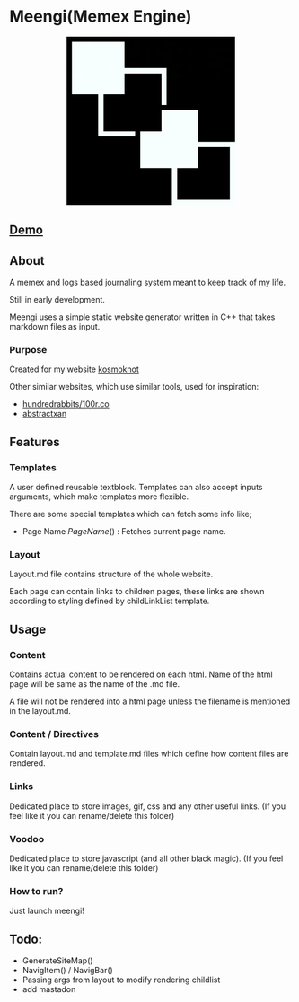 # Meengi(Memex Engine)

<p align="center">
<img src="/links/images/meengi.png" alt="drawing" style="" width="300"/>
</p>

## [Demo](https://meengi.netlify.app/site/index.html)

## About
A memex and logs based journaling system meant to keep track of my life.

Still in early development.

Meengi uses a simple static website generator written in C++ that takes markdown files as input.


### Purpose
Created for my website [kosmoknot](https://kosmoknot.netlify.app/)

Other similar websites, which use similar tools, used for inspiration:
- [hundredrabbits/100r.co](https://github.com/hundredrabbits/100r.co)
- [abstractxan](https://abstractxan.xyz)

## Features

### Templates
A user defined reusable textblock. Templates can also accept inputs arguments, which make templates more flexible.

There are some special templates which can fetch some info like;

- Page Name $PageName()$ : Fetches current page name.

### Layout
Layout.md file contains structure of the whole website.

Each page can contain links to children pages, these links are shown according to styling defined by childLinkList template.

## Usage
### Content
Contains actual content to be rendered on each html. Name of the html page will be same as the name of the .md file.

A file will not be rendered into a html page unless the filename is mentioned in the layout.md.

### Content / Directives
Contain layout.md and template.md files which define how content files are rendered.

### Links
Dedicated place to store images, gif, css and any other useful links. (If you feel like it you can rename/delete this folder)

### Voodoo
Dedicated place to store javascript (and all other black magic). (If you feel like it you can rename/delete this folder)

### How to run?
Just launch meengi!

## Todo:
- GenerateSiteMap()
- NavigItem() / NavigBar()
- Passing args from layout to modify rendering childlist
- add mastadon
